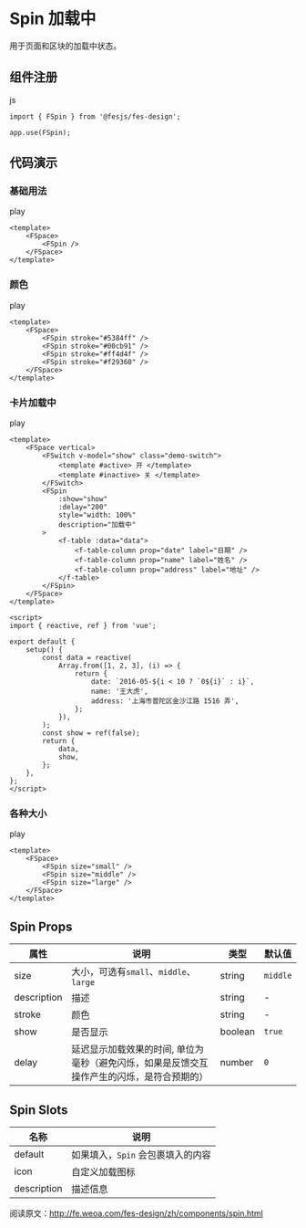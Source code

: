 # Spin 加载中 [​]()

用于页面和区块的加载中状态。

## 组件注册 [​]()

js

```
import { FSpin } from '@fesjs/fes-design';

app.use(FSpin);
```

## 代码演示 [​]()

### 基础用法 [​]()

play

```
<template>
    <FSpace>
        <FSpin />
    </FSpace>
</template>
```

### 颜色 [​]()

play

```
<template>
    <FSpace>
        <FSpin stroke="#5384ff" />
        <FSpin stroke="#00cb91" />
        <FSpin stroke="#ff4d4f" />
        <FSpin stroke="#f29360" />
    </FSpace>
</template>
```

### 卡片加载中 [​]()

play

```
<template>
    <FSpace vertical>
        <FSwitch v-model="show" class="demo-switch">
            <template #active> 开 </template>
            <template #inactive> 关 </template>
        </FSwitch>
        <FSpin
            :show="show"
            :delay="200"
            style="width: 100%"
            description="加载中"
        >
            <f-table :data="data">
                <f-table-column prop="date" label="日期" />
                <f-table-column prop="name" label="姓名" />
                <f-table-column prop="address" label="地址" />
            </f-table>
        </FSpin>
    </FSpace>
</template>

<script>
import { reactive, ref } from 'vue';

export default {
    setup() {
        const data = reactive(
            Array.from([1, 2, 3], (i) => {
                return {
                    date: `2016-05-${i < 10 ? `0${i}` : i}`,
                    name: '王大虎',
                    address: '上海市普陀区金沙江路 1516 弄',
                };
            }),
        );
        const show = ref(false);
        return {
            data,
            show,
        };
    },
};
</script>
```

### 各种大小 [​]()

play

```
<template>
    <FSpace>
        <FSpin size="small" />
        <FSpin size="middle" />
        <FSpin size="large" />
    </FSpace>
</template>
```

## Spin Props [​]()

|属性|说明|类型|默认值|
|---|---|---|---|
|size|大小，可选有`small`、`middle`、`large`|string|`middle`|
|description|描述|string|\-|
|stroke|颜色|string|\-|
|show|是否显示|boolean|`true`|
|delay|延迟显示加载效果的时间, 单位为毫秒（避免闪烁，如果是反馈交互操作产生的闪烁，是符合预期的）|number|`0`|

## Spin Slots [​]()

|名称|说明|
|---|---|
|default|如果填入，`Spin` 会包裹填入的内容|
|icon|自定义加载图标|
|description|描述信息|

阅读原文：http://fe.weoa.com/fes-design/zh/components/spin.html
